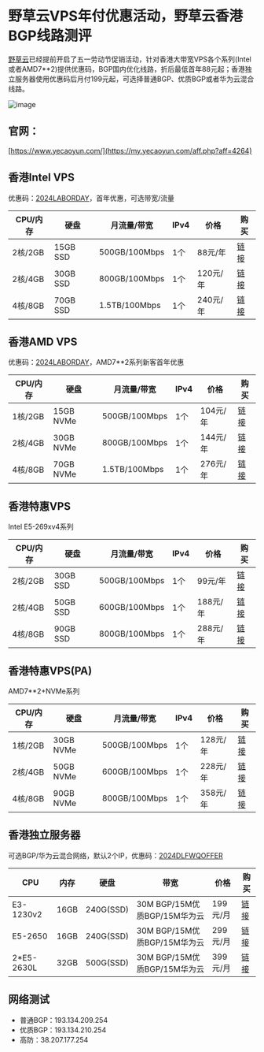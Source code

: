 # **野草云VPS年付优惠活动，野草云香港BGP线路测评**

[野草云](https://my.yecaoyun.com/aff.php?aff=4264)已经提前开启了五一劳动节促销活动，针对香港大带宽VPS各个系列(Intel或者AMD7**2)提供优惠码，BGP国内优化线路，折后最低首年88元起；香港独立服务器使用优惠码后月付199元起，可选择普通BGP、优质BGP或者华为云混合线路。

![image](https://github.com/mazamlkham/ycyvps/assets/167605642/727b59fc-a857-4906-ba9b-25bbaa14a71e)


## **官网**：
[https://www.yecaoyun.com/](https://my.yecaoyun.com/aff.php?aff=4264)

## **香港Intel VPS**
优惠码：[2024LABORDAY](https://my.yecaoyun.com/aff.php?aff=4264)，首年优惠，可选带宽/流量

| CPU/内存 | 硬盘 | 月流量/带宽 | IPv4 | 价格 | 购买 |
| --- | --- | --- | --- | --- | --- |
| 2核/2GB | 15GB SSD | 500GB/100Mbps | 1个 | 88元/年 | [链接](https://my.yecaoyun.com/aff.php?aff=4264&pid=510) |
| 2核/4GB | 30GB SSD | 800GB/100Mbps | 1个 | 120元/年 | [链接](https://my.yecaoyun.com/aff.php?aff=4264&pid=511) |
| 4核/8GB | 70GB SSD | 1.5TB/100Mbps | 1个 | 240元/年 | [链接](https://my.yecaoyun.com/aff.php?aff=4264&pid=513) |

## **香港AMD VPS**
优惠码：[2024LABORDAY](https://my.yecaoyun.com/aff.php?aff=4264)，AMD7**2系列新客首年优惠

| CPU/内存 | 硬盘 | 月流量/带宽 | IPv4 | 价格 | 购买 |
| --- | --- | --- | --- | --- | --- |
| 1核/2GB | 15GB NVMe | 500GB/100Mbps | 1个 | 104元/年 | [链接](https://my.yecaoyun.com/aff.php?aff=4264&pid=544) |
| 2核/4GB | 30GB NVMe | 800GB/100Mbps | 1个 | 144元/年 | [链接](https://my.yecaoyun.com/aff.php?aff=4264&pid=545) |
| 4核/8GB | 70GB NVMe | 1.5TB/100Mbps | 1个 | 276元/年 | [链接](https://my.yecaoyun.com/aff.php?aff=4264&pid=547) |

## **香港特惠VPS**
Intel E5-269xv4系列

| CPU/内存 | 硬盘 | 月流量/带宽 | IPv4 | 价格 | 购买 |
| --- | --- | --- | --- | --- | --- |
| 2核/2GB | 30GB SSD | 500GB/100Mbps | 1个 | 99元/年 | [链接](https://my.yecaoyun.com/aff.php?aff=4264&pid=551) |
| 2核/4GB | 50GB SSD | 600GB/100Mbps | 1个 | 188元/年 | [链接](https://my.yecaoyun.com/aff.php?aff=4264&pid=453) |
| 4核/8GB | 90GB SSD | 800GB/100Mbps | 1个 | 288元/年 | [链接](https://my.yecaoyun.com/aff.php?aff=4264&pid=454) |

## **香港特惠VPS(PA)**
AMD7**2+NVMe系列

| CPU/内存 | 硬盘 | 月流量/带宽 | IPv4 | 价格 | 购买 |
| --- | --- | --- | --- | --- | --- |
| 1核/2GB | 30GB NVMe | 500GB/100Mbps | 1个 | 128元/年 | [链接](https://my.yecaoyun.com/aff.php?aff=4264&pid=541) |
| 2核/4GB | 50GB NVMe | 600GB/100Mbps | 1个 | 228元/年 | [链接](https://my.yecaoyun.com/aff.php?aff=4264&pid=542) |
| 4核/8GB | 90GB NVMe | 800GB/100Mbps | 1个 | 358元/年 | [链接](https://my.yecaoyun.com/aff.php?aff=4264&pid=543) |

## **香港独立服务器**
可选BGP/华为云混合网络，默认2个IP，优惠码：[2024DLFWQOFFER](https://my.yecaoyun.com/aff.php?aff=4264)

| CPU | 内存 | 硬盘 | 带宽 | 价格 | 购买 |
| --- | --- | --- | --- | --- | --- |
| E3-1230v2 | 16GB | 240G(SSD) | 30M BGP/15M优质BGP/15M华为云 | 199元/月 | [链接](https://my.yecaoyun.com/aff.php?aff=4264&pid=280) |
| E5-2650 | 16GB | 240G(SSD) | 30M BGP/15M优质BGP/15M华为云 | 299元/月 | [链接](https://my.yecaoyun.com/aff.php?aff=4264&pid=281) |
| 2*E5-2630L | 32GB | 500G(SSD) | 30M BGP/15M优质BGP/15M华为云 | 399元/月 | [链接](https://my.yecaoyun.com/aff.php?aff=4264&pid=283) |

## **网络测试**
- 普通BGP：193.134.209.254
- 优质BGP：193.134.210.254
- 高防：38.207.177.254
